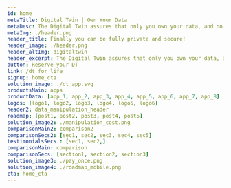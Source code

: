 ```yaml
---
id: home
metaTitle: Digital Twin | Own Your Data
metaDesc: The Digital Twin assures that only you own your data, and no one else. Access numerous applications while forever remaining fully secure and private.
metaImg: ./header.png
header_title: Finally you can be fully private and secure!
header_image: ./header.png
header_altImg: digitaltwin
header_excerpt: The Digital Twin assures that only you own your data, and no one else.  Access numerous applications while forever remaining fully secure and private.
button: Reserve your DT 
link: /dt_for_life 
signup: home_cta
solution_image: ./dt_app.svg
productsMain: apps
productData: [app_1, app_2, app_3, app_4, app_5, app_6, app_7, app_8]
logos: [logo1, logo2, logo3, logo4, logo5, logo6]
header2: data_manipulation_header
roadmap: [post1, post2, post3, post4, post5]
solution_image2: ./manipulation_cost.png
comparisonMain2: comparison2
comparisonSecs2: [sec1, sec2, sec3, sec4, sec5]
testimonialsSecs : [sec1, sec2,]
comparisonMain: comparison
comparisonSecs: [section1, section2, section3]
solution_image3: ./pay_once.png
solution_image4: ./roadmap_mobile.png
cta: home_cta
--- 
```

